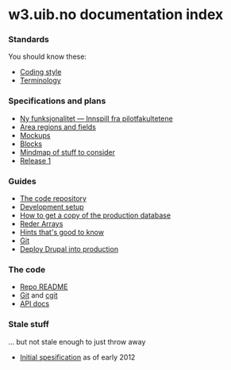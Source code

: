 # w3.uib.no documentation index

### Standards

You should know these:

* [Coding style](style.html)
* [Terminology](terms.html)

### Specifications and plans

* [Ny funksjonalitet — Innspill fra pilotfakultetene](doc/pilot-ny-funksjonalitet.pdf)
* [Area regions and fields](area.html)
* [Mockups](mockups/)
* [Blocks](blocks.html)
* [Mindmap of stuff to consider](w3.uib.no.pdf)
* [Release 1](release1.html)

### Guides

* [The code repository](repo.html)
* [Development setup](development-setup.html)
* [How to get a copy of the production database](local-production.html)
* [Reder Arrays](render-array.html)
* [Hints that's good to know](hints.html)
* [Git](git.html)
* [Deploy Drupal into production](drupal-deploy.html)

### The code

* [Repo README](repo-readme.html)
* [Git](https://rts.uib.no/projects/w3/repository) and [cgit](https://git.uib.no/cgit/site/w3.uib.no.git/tree/)
* [API docs](api/)


### Stale stuff

... but not stale enough to just throw away

* [Initial spesification](spec.html) as of early 2012
